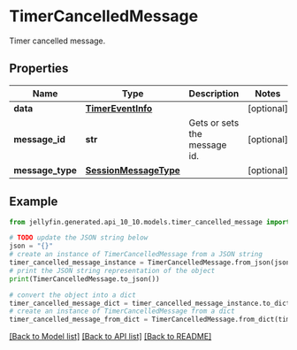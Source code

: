 # TimerCancelledMessage

Timer cancelled message.

## Properties

Name | Type | Description | Notes
------------ | ------------- | ------------- | -------------
**data** | [**TimerEventInfo**](TimerEventInfo.md) |  | [optional] 
**message_id** | **str** | Gets or sets the message id. | [optional] 
**message_type** | [**SessionMessageType**](SessionMessageType.md) |  | [optional] 

## Example

```python
from jellyfin.generated.api_10_10.models.timer_cancelled_message import TimerCancelledMessage

# TODO update the JSON string below
json = "{}"
# create an instance of TimerCancelledMessage from a JSON string
timer_cancelled_message_instance = TimerCancelledMessage.from_json(json)
# print the JSON string representation of the object
print(TimerCancelledMessage.to_json())

# convert the object into a dict
timer_cancelled_message_dict = timer_cancelled_message_instance.to_dict()
# create an instance of TimerCancelledMessage from a dict
timer_cancelled_message_from_dict = TimerCancelledMessage.from_dict(timer_cancelled_message_dict)
```
[[Back to Model list]](README.md#documentation-for-models) [[Back to API list]](README.md#documentation-for-api-endpoints) [[Back to README]](README.md)


